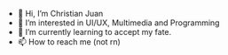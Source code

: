 - 👋 Hi, I’m Christian Juan 
- 👀 I’m interested in UI/UX, Multimedia and Programming
- 🌱 I’m currently learning to accept my fate.
- 📫 How to reach me (not rn)


<!---
JejePunya/JejePunya is a ✨ special ✨ repository because its `README.md` (this file) appears on your GitHub profile.
You can click the Preview link to take a look at your changes.
--->
